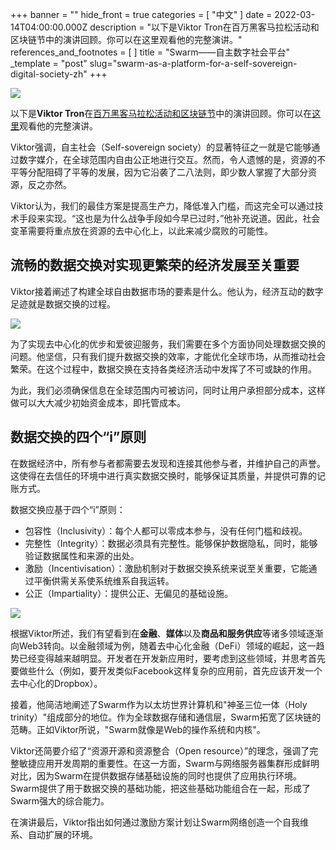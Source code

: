 +++
banner = ""
hide_front = true
categories = [ "中文" ]
date = 2022-03-14T04:00:00.000Z
description = "以下是Viktor Tron在百万黑客马拉松活动和区块链节中的演讲回顾。你可以在这里观看他的完整演讲。"
references_and_footnotes = [ ]
title = "Swarm——自主数字社会平台"
_template = "post"
slug="swarm-as-a-platform-for-a-self-sovereign-digital-society-zh"
+++

![](/uploads/hive1.png)

以下是**Viktor Tron**在[百万黑客马拉松活动和区块链节](https://www.wearemillions.online/)中的演讲回顾。你可以在[这里](https://youtu.be/ar_2SllaO_0?t=171)观看他的完整演讲。

Viktor强调，自主社会（Self-sovereign society）的显著特征之一就是它能够通过数字媒介，在全球范围内自由公正地进行交互。然而，令人遗憾的是，资源的不平等分配阻碍了平等的发展，因为它沿袭了二八法则，即少数人掌握了大部分资源，反之亦然。

Viktor认为，我们的最佳方案是提高生产力，降低准入门槛，而这完全可以通过技术手段来实现。“这也是为什么战争手段如今早已过时，”他补充说道。因此，社会变革需要将重点放在资源的去中心化上，以此来减少腐败的可能性。

## 流畅的数据交换对实现更繁荣的经济发展至关重要

Viktor接着阐述了构建全球自由数据市场的要素是什么。他认为，经济互动的数字足迹就是数据交换的过程。

![](/uploads/hive1.png)

为了实现去中心化的优步和爱彼迎服务，我们需要在多个方面协同处理数据交换的问题。他坚信，只有我们提升数据交换的效率，才能优化全球市场，从而推动社会繁荣。在这个过程中，数据交换在支持各类经济活动中发挥了不可或缺的作用。

为此，我们必须确保信息在全球范围内可被访问，同时让用户承担部分成本，这样做可以大大减少初始资金成本，即托管成本。

## 数据交换的四个“i”原则

在数据经济中，所有参与者都需要去发现和连接其他参与者，并维护自己的声誉。这使得在去信任的环境中进行真实数据交换时，能够保证其质量，并提供可靠的记账方式。

数据交换应基于四个“i”原则：

- 包容性（Inclusivity）：每个人都可以零成本参与，没有任何门槛和歧视。
- 完整性（Integrity）：数据必须具有完整性。能够保护数据隐私，同时，能够验证数据属性和来源的出处。
- 激励（Incentivisation）：激励机制对于数据交换系统来说至关重要，它能通过平衡供需关系使系统维系自我运转。
- 公正（Impartiality）：提供公正、无偏见的基础设施。

![](/uploads/vik2.png)

根据Viktor所述，我们有望看到在**金融**、**媒体**以及**商品和服务供应**等诸多领域逐渐向Web3转向。以金融领域为例，随着去中心化金融（DeFi）领域的崛起，这一趋势已经变得越来越明显。开发者在开发新应用时，要考虑到这些领域，并思考首先要做些什么（例如，要开发类似Facebook这样复杂的应用前，首先应该开发一个去中心化的Dropbox）。

接着，他简洁地阐述了Swarm作为以太坊世界计算机和"神圣三位一体（Holy trinity）"组成部分的地位。作为全球数据存储和通信层，Swarm拓宽了区块链的范畴。正如Viktor所说，"Swarm就像是Web的操作系统和内核"。

Viktor还简要介绍了“资源开源和资源整合（Open resource）”的理念，强调了完整敏捷应用开发周期的重要性。在这一方面，Swarm与网络服务器集群形成鲜明对比，因为Swarm在提供数据存储基础设施的同时也提供了应用执行环境。Swarm提供了用于数据交换的基础功能，把这些基础功能组合在一起，形成了Swarm强大的综合能力。

在演讲最后，Viktor指出如何通过激励方案计划让Swarm网络创造一个自我维系、自动扩展的环境。